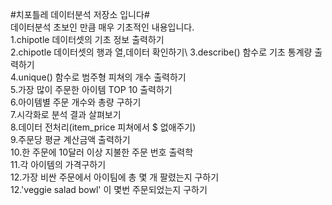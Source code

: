 #치포틀레 데이터분석 저장소 입니다#
\
데이터분석 초보인 만큼 매우 기초적인 내용입니다.\
1.chipotle 데이터셋의 기초 정보 출력하기\
2.chipotle 데이터셋의 행과 열,데이터 확인하기\ 
3.describe() 함수로 기초 통계량 출력하기\
4.unique() 함수로 범주형 피쳐의 개수 출력하기\
5.가장 많이 주문한 아이템 TOP 10 출력하기\
6.아이템별 주문 개수와 총량 구하기\
7.시각화로 분석 결과 살펴보기\
8.데이터 전처리(item_price 피쳐에서 $ 없애주기)\
9.주문당 평균 계산금액 출력하기\
10.한 주문에 10달러 이상 지불한 주문 번호 출력학\
11.각 아이템의 가격구하기\
12.가장 비싼 주문에서 아이팀에 총 몇 개 팔렸는지 구하기\
12.'veggie salad bowl' 이 몇번 주문되었는지 구하기
